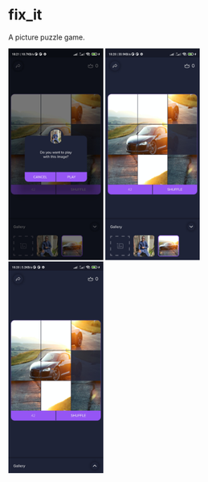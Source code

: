 # fix_it

A picture puzzle game.

<img src="images/a1.jpg" height="420"/>
<img src="images/a2.jpg" height="420"/>
<img src="images/a3.jpg" height="420"/>
